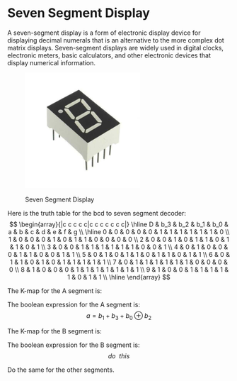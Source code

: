 # Seven Segment Display

A seven-segment display is a form of electronic display device for displaying decimal numerals that is an alternative to the more complex dot matrix displays. Seven-segment displays are widely used in digital clocks, electronic meters, basic calculators, and other electronic devices that display numerical information.

<figure><img src=".gitbook/assets/seven-segment/7-segment-display.jpg" alt="" width="260"><figcaption><p>Seven Segment Display</p></figcaption></figure>

Here is the truth table for the bcd to seven segment decoder:
$$
\begin{array}{|c c c c c|c c c c c c c|}
\hline
D & b_3 & b_2 & b_1 & b_0 & a & b & c & d & e & f & g \\
\hline
0 & 0 & 0 & 0 & 0 & 1 & 1 & 1 & 1 & 1 & 1 & 0 \\
1 & 0 & 0 & 0 & 1 & 0 & 1 & 1 & 0 & 0 & 0 & 0 \\
2 & 0 & 0 & 1 & 0 & 1 & 1 & 0 & 1 & 1 & 0 & 1 \\
3 & 0 & 0 & 1 & 1 & 1 & 1 & 1 & 1 & 0 & 0 & 1 \\
4 & 0 & 1 & 0 & 0 & 0 & 1 & 1 & 0 & 0 & 1 & 1 \\
5 & 0 & 1 & 0 & 1 & 1 & 0 & 1 & 1 & 0 & 1 & 1 \\
6 & 0 & 1 & 1 & 0 & 1 & 0 & 1 & 1 & 1 & 1 & 1 \\
7 & 0 & 1 & 1 & 1 & 1 & 1 & 1 & 0 & 0 & 0 & 0 \\
8 & 1 & 0 & 0 & 0 & 1 & 1 & 1 & 1 & 1 & 1 & 1 \\
9 & 1 & 0 & 0 & 1 & 1 & 1 & 1 & 1 & 0 & 1 & 1 \\
\hline
\end{array}
$$

The K-map for the A segment is:


The boolean expression for the A segment is:
$$
a = b_1 + b_3 + b_0 \oplus b_2
$$

The K-map for the B segment is:

The boolean expression for the B segment is:
$$
do\ \ this
$$


Do the same for the other segments.
